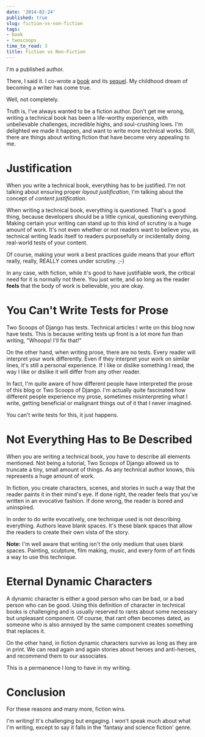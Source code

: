 ```yaml
---
date: '2014-02-24'
published: true
slug: fiction-vs-non-fiction
tags:
- book
- twoscoops
time_to_read: 3
title: Fiction vs Non-Fiction
---
```


I'm a published author.

There, I said it. I co-wrote a
[book](http://roygreenfeld.com/products/two-scoops-of-django-1-5) and
its
[sequel](http://roygreenfeld.com/products/two-scoops-of-django-1-6).
My childhood dream of becoming a writer has come true.

Well, not completely.

Truth is, I've always wanted to be a fiction author. Don't get me
wrong, writing a technical book has been a life-worthy experience, with
unbelievable challenges, incredible highs, and soul-crushing lows. I'm
delighted we made it happen, and want to write more technical works.
Still, there are things about writing fiction that have become very
appealing to me.

Justification
=============

When you write a technical book, everything has to be justified. I'm
not talking about ensuring proper *layout justification*, I'm talking
about the concept of *content justification*.

When writing a technical book, everything is questioned. That's a good
thing, because developers should be a little cynical, questioning
everything. Making certain your writing can stand up to this kind of
scrutiny is a huge amount of work. It's not even whether or not readers
want to believe you, as technical writing leads itself to readers
purposefully or incidentally doing real-world tests of your content.

Of course, making your work a best practices guide means that your
effort really, really, REALLY comes under scrutiny. ;-)

In any case, with fiction, while it's good to have justifiable work,
the critical need for it is normally not there. You just write, and so
long as the reader **feels** that the body of work is believable, you
are okay.

You Can't Write Tests for Prose
================================

Two Scoops of Django has tests. Technical articles I write on this blog
now have tests. This is because writing tests up front is a lot more fun
than writing, "Whoops! I'll fix that!"

On the other hand, when writing prose, there are no tests. Every reader
will interpret your work differently. Even if they interpret your work
on similar lines, it's still a personal experience. If I like or
dislike something I read, the way I like or dislike it will differ from
any other reader.

In fact, I'm quite aware of how different people have interpreted the
prose of this blog or Two Scoops of Django. I'm actually quite
fascinated how different people experience my prose, sometimes
misinterpreting what I write, getting beneficial or malignant things out
of it that I never imagined.

You can't write tests for this, it just happens.

Not Everything Has to Be Described
==================================

When you are writing a technical book, you have to describe all elements
mentioned. Not being a tutorial, Two Scoops of Django allowed us to
truncate a tiny, small amount of things. As any technical author knows,
this represents a huge amount of work.

In fiction, you create characters, scenes, and stories in such a way
that the reader paints it in their mind's eye. If done right, the
reader feels that you've written in an evocative fashion. If done
wrong, the reader is bored and uninspired.

In order to do write evocatively, one technique used is not describing
everything. Authors leave blank spaces. It's these blank spaces that
allow the readers to create their own vista of the story.

**Note:** I'm well aware that writing isn't the only medium that uses
blank spaces. Painting, sculpture, film making, music, and every form of
art finds a way to use this technique.

Eternal Dynamic Characters
==========================

A dynamic character is either a good person who can be bad, or a bad
person who can be good. Using this definition of character in technical
books is challenging and is usually reserved to rants about some
necessary but unpleasant component. Of course, that rant often becomes
dated, as someone who is also annoyed by the same component creates
something that replaces it.

On the other hand, in fiction dynamic characters survive as long as they
are in print. We can read again and again stories about heroes and
anti-heroes, and recommend them to our associates.

This is a permanence I long to have in my writing.

Conclusion
==========

For these reasons and many more, fiction wins.

I'm writing! It's challenging but engaging. I won't speak much about
what I'm writing, except to say it falls in the 'fantasy and science
fiction' genre.
